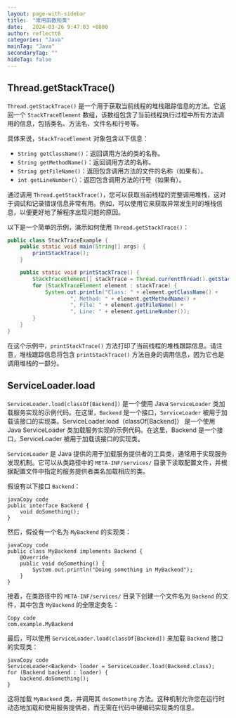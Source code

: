 ```yaml
---
layout: page-with-sidebar
title:  "常用函数和类"
date:   2024-03-26 9:47:03 +0800
author: reflectt6
categories: "Java"
mainTag: "Java"
secondaryTag: ""
hideTag: false
---
```


## Thread.getStackTrace()

`Thread.getStackTrace()` 是一个用于获取当前线程的堆栈跟踪信息的方法。它返回一个 `StackTraceElement` 数组，该数组包含了当前线程执行过程中所有方法调用的信息，包括类名、方法名、文件名和行号等。

具体来说，`StackTraceElement` 对象包含以下信息：

- `String getClassName()`：返回调用方法的类的名称。
- `String getMethodName()`：返回调用方法的名称。
- `String getFileName()`：返回包含调用方法的文件的名称（如果有）。
- `int getLineNumber()`：返回包含调用方法的行号（如果有）。

通过调用 `Thread.getStackTrace()`，您可以获取当前线程的完整调用堆栈，这对于调试和记录错误信息非常有用。例如，可以使用它来获取异常发生时的堆栈信息，以便更好地了解程序出现问题的原因。

以下是一个简单的示例，演示如何使用 `Thread.getStackTrace()`：

```java
public class StackTraceExample {
    public static void main(String[] args) {
        printStackTrace();
    }

    public static void printStackTrace() {
        StackTraceElement[] stackTrace = Thread.currentThread().getStackTrace();
        for (StackTraceElement element : stackTrace) {
            System.out.println("Class: " + element.getClassName() +
                    ", Method: " + element.getMethodName() +
                    ", File: " + element.getFileName() +
                    ", Line: " + element.getLineNumber());
        }
    }
}
```

在这个示例中，`printStackTrace()` 方法打印了当前线程的堆栈跟踪信息。请注意，堆栈跟踪信息将包含 `printStackTrace()` 方法自身的调用信息，因为它也是调用堆栈的一部分。



## ServiceLoader.load

`ServiceLoader.load(classOf[Backend])` 是一个使用 Java `ServiceLoader` 类加载服务实现的示例代码。在这里，`Backend` 是一个接口，`ServiceLoader` 被用于加载该接口的实现类。ServiceLoader.load（classOf[Backend]） 是一个使用 Java ServiceLoader 类加载服务实现的示例代码。在这里，Backend 是一个接口，ServiceLoader 被用于加载该接口的实现类。

`ServiceLoader` 是 Java 提供的用于加载服务提供者的工具类，通常用于实现服务发现机制。它可以从类路径中的 `META-INF/services/` 目录下读取配置文件，并根据配置文件中指定的服务提供者类名加载相应的类。

假设有以下接口 `Backend`：

```
javaCopy code
public interface Backend {
    void doSomething();
}
```

然后，假设有一个名为 `MyBackend` 的实现类：

```
javaCopy code
public class MyBackend implements Backend {
    @Override
    public void doSomething() {
        System.out.println("Doing something in MyBackend");
    }
}
```

接着，在类路径中的 `META-INF/services/` 目录下创建一个文件名为 `Backend` 的文件，其中包含 `MyBackend` 的全限定类名：

```
Copy code
com.example.MyBackend
```

最后，可以使用 `ServiceLoader.load(classOf[Backend])` 来加载 `Backend` 接口的实现类：

```
javaCopy code
ServiceLoader<Backend> loader = ServiceLoader.load(Backend.class);
for (Backend backend : loader) {
    backend.doSomething();
}
```

这将加载 `MyBackend` 类，并调用其 `doSomething` 方法。这种机制允许您在运行时动态地加载和使用服务提供者，而无需在代码中硬编码实现类的信息。



